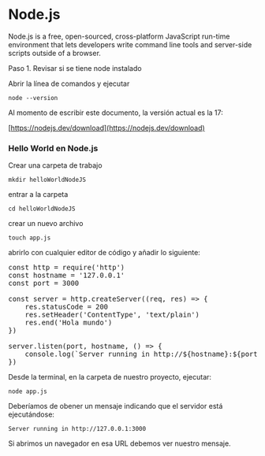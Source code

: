 # Node.js

Node.js is a free, open-sourced, cross-platform JavaScript run-time environment that lets developers write command line tools and server-side scripts outside of a browser.

Paso 1. Revisar si se tiene node instalado

Abrir la línea de comandos y ejecutar

`node --version`

Al momento de escribir este documento, la versión actual es la 17:

[https://nodejs.dev/download](https://nodejs.dev/download)

### Hello World en Node.js

Crear una carpeta de trabajo

`mkdir helloWorldNodeJS`

entrar a la carpeta

`cd helloWorldNodeJS`

crear un nuevo archivo

`touch app.js`

abrirlo con cualquier editor de código y añadir lo siguiente:

<pre>
const http = require('http')
const hostname = '127.0.0.1'
const port = 3000

const server = http.createServer((req, res) => {
    res.statusCode = 200
    res.setHeader('ContentType', 'text/plain')
    res.end('Hola mundo')
})

server.listen(port, hostname, () => {
    console.log(`Server running in http://${hostname}:${port}`)
})
</pre>

Desde la terminal, en la carpeta de nuestro proyecto, ejecutar:

`node app.js`
 
Deberíamos de obener un mensaje indicando que el servidor está ejecutándose:

`Server running in http://127.0.0.1:3000`

Si abrimos un navegador en esa URL debemos ver nuestro mensaje.



